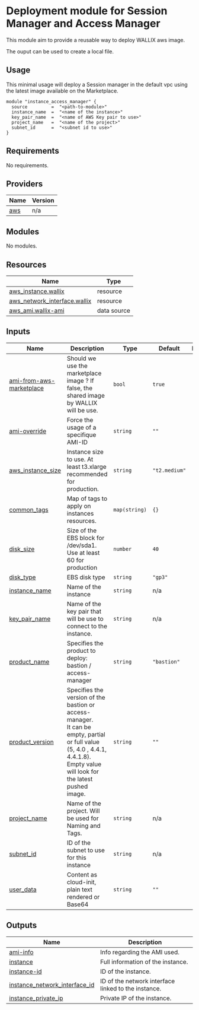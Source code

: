 <!-- markdownlint-disable MD033 -->
# Deployment module for Session Manager and Access Manager

This module aim to provide a reusable way to deploy WALLIX aws image.

The ouput can be used to create a local file.

## Usage

This minimal usage will deploy a Session manager in the default vpc using the latest image available on the Marketplace.

```hcl
module "instance_access_manager" {
  source         =  "<path-to-module>"
  instance_name  =  "<name of the instance>"
  key_pair_name  =  "<name of AWS Key pair to use>"
  project_name   =  "<name of the project>"
  subnet_id      =  "<subnet id to use>"
}
```

<!-- BEGIN_TF_DOCS -->
## Requirements

No requirements.

## Providers

| Name | Version |
|------|---------|
| <a name="provider_aws"></a> [aws](#provider\_aws) | n/a |

## Modules

No modules.

## Resources

| Name | Type |
|------|------|
| [aws_instance.wallix](https://registry.terraform.io/providers/hashicorp/aws/latest/docs/resources/instance) | resource |
| [aws_network_interface.wallix](https://registry.terraform.io/providers/hashicorp/aws/latest/docs/resources/network_interface) | resource |
| [aws_ami.wallix-ami](https://registry.terraform.io/providers/hashicorp/aws/latest/docs/data-sources/ami) | data source |

## Inputs

| Name | Description | Type | Default | Required |
|------|-------------|------|---------|:--------:|
| <a name="input_ami-from-aws-marketplace"></a> [ami-from-aws-marketplace](#input\_ami-from-aws-marketplace) | Should we use the marketplace image ? If false, the shared image by WALLIX will be use. | `bool` | `true` | no |
| <a name="input_ami-override"></a> [ami-override](#input\_ami-override) | Force the usage of a specifique AMI-ID | `string` | `""` | no |
| <a name="input_aws_instance_size"></a> [aws\_instance\_size](#input\_aws\_instance\_size) | Instance size to use. At least t3.xlarge recommended for production. | `string` | `"t2.medium"` | no |
| <a name="input_common_tags"></a> [common\_tags](#input\_common\_tags) | Map of tags to apply on instances resources. | `map(string)` | `{}` | no |
| <a name="input_disk_size"></a> [disk\_size](#input\_disk\_size) | Size of the EBS block for /dev/sda1. Use at least 60 for production | `number` | `40` | no |
| <a name="input_disk_type"></a> [disk\_type](#input\_disk\_type) | EBS disk type | `string` | `"gp3"` | no |
| <a name="input_instance_name"></a> [instance\_name](#input\_instance\_name) | Name of the instance | `string` | n/a | yes |
| <a name="input_key_pair_name"></a> [key\_pair\_name](#input\_key\_pair\_name) | Name of the key pair that will be use to connect to the instance. | `string` | n/a | yes |
| <a name="input_product_name"></a> [product\_name](#input\_product\_name) | Specifies the product to deploy: bastion / access-manager | `string` | `"bastion"` | no |
| <a name="input_product_version"></a> [product\_version](#input\_product\_version) | Specifies the version of the bastion or access-manager.<br/> It can be empty, partial or full value (5, 4.0 , 4.4.1, 4.4.1.8). Empty value will look for the latest pushed image. | `string` | `""` | no |
| <a name="input_project_name"></a> [project\_name](#input\_project\_name) | Name of the project. Will be used for Naming and Tags. | `string` | n/a | yes |
| <a name="input_subnet_id"></a> [subnet\_id](#input\_subnet\_id) | ID of the subnet to use for this instance | `string` | n/a | yes |
| <a name="input_user_data"></a> [user\_data](#input\_user\_data) | Content as cloud-init, plain text rendered or Base64 | `string` | `""` | no |

## Outputs

| Name | Description |
|------|-------------|
| <a name="output_ami-info"></a> [ami-info](#output\_ami-info) | Info regarding the AMI used. |
| <a name="output_instance"></a> [instance](#output\_instance) | Full information of the instance. |
| <a name="output_instance-id"></a> [instance-id](#output\_instance-id) | ID of the instance. |
| <a name="output_instance_network_interface_id"></a> [instance\_network\_interface\_id](#output\_instance\_network\_interface\_id) | ID of the network interface linked to the instance. |
| <a name="output_instance_private_ip"></a> [instance\_private\_ip](#output\_instance\_private\_ip) | Private IP of the instance. |
<!-- END_TF_DOCS -->